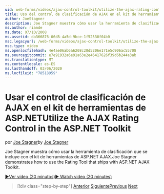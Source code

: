 ```yaml
---
uid: web-forms/videos/ajax-control-toolkit/utilize-the-ajax-rating-control-in-the-aspnet-toolkit
title: Uso del control de clasificación de AJAX en el kit de herramientas de ASP.NET | Microsoft Docs
author: JoeStagner
description: Joe Stagner muestra cómo usar la herramienta de clasificación que se incluye con el kit de herramientas de ASP.NET AJAX.
ms.author: riande
ms.date: 07/10/2008
ms.assetid: da366876-06d8-4a5d-9bce-1f52530f04b0
msc.legacyurl: /web-forms/videos/ajax-control-toolkit/utilize-the-ajax-rating-control-in-the-aspnet-toolkit
msc.type: video
ms.openlocfilehash: 4e4ae06ab6a6208c20d5206e171e5c906ac55708
ms.sourcegitcommit: e7e91932a6e91a63e2e46417626f39d6b244a3ab
ms.translationtype: MT
ms.contentlocale: es-ES
ms.lasthandoff: 03/06/2020
ms.locfileid: "78518959"
---
```

# <a name="utilize-the-ajax-rating-control-in-the-aspnet-toolkit"></a><span data-ttu-id="a976e-103">Usar el control de clasificación de AJAX en el kit de herramientas de ASP.NET</span><span class="sxs-lookup"><span data-stu-id="a976e-103">Utilize the AJAX Rating Control in the ASP.NET Toolkit</span></span>

<span data-ttu-id="a976e-104">por [Joe Stagner](https://github.com/JoeStagner)</span><span class="sxs-lookup"><span data-stu-id="a976e-104">by [Joe Stagner](https://github.com/JoeStagner)</span></span>

<span data-ttu-id="a976e-105">Joe Stagner muestra cómo usar la herramienta de clasificación que se incluye con el kit de herramientas de ASP.NET AJAX.</span><span class="sxs-lookup"><span data-stu-id="a976e-105">Joe Stagner demonstrates how to use the Rating Tool that ships with ASP.NET AJAX Toolkit.</span></span>

[<span data-ttu-id="a976e-106">&#9654;Ver vídeo (20 minutos)</span><span class="sxs-lookup"><span data-stu-id="a976e-106">&#9654; Watch video (20 minutes)</span></span>](https://channel9.msdn.com/Blogs/ASP-NET-Site-Videos/utilize-the-ajax-rating-control-in-the-aspnet-toolkit)

> [!div class="step-by-step"]
> <span data-ttu-id="a976e-107">[Anterior](how-do-i-the-ajax-toolkit-reorder-control.md)
> [Siguiente](control-extenders.md)</span><span class="sxs-lookup"><span data-stu-id="a976e-107">[Previous](how-do-i-the-ajax-toolkit-reorder-control.md)
[Next](control-extenders.md)</span></span>
